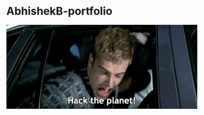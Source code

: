 # AbhishekB-portfolio
![hekur](https://github.com/0xBash/AbhishekB-portfolio/blob/main/hacktheplanet.gif)
